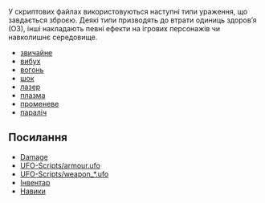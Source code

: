 У скриптових файлах використовуються наступні типи ураження, що
завдається зброєю. Деякі типи призводять до втрати одиниць здоров’я
(ОЗ), інші накладають певні ефекти на ігрових персонажів чи навколишнє
середовище.

- [звичайне](Ураження/звичайне "wikilink")
- [вибух](Ураження/вибух "wikilink")
- [вогонь](Ураження/вогонь "wikilink")
- [шок](Ураження/шок "wikilink")
- [лазер](Ураження/лазер "wikilink")
- [плазма](Ураження/плазма "wikilink")
- [променеве](Ураження/променеве "wikilink")
- [параліч](Ураження/параліч "wikilink")

## Посилання

- [Damage](Damage "wikilink")
- [UFO-Scripts/armour.ufo](UFO-Scripts/armour.ufo "wikilink")
- [UFO-Scripts/weapon_\*.ufo](UFO-Scripts/weapon_*.ufo "wikilink")
- [Інвентар](Інвентар "wikilink")
- [Навики](Навики "wikilink")